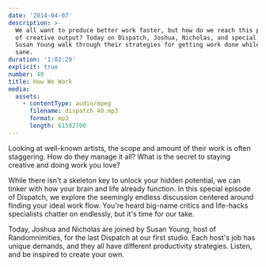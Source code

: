 ```yaml
---
date: '2014-04-07'
description: >-
  We all want to produce better work faster, but how do we reach this pinnacle
  of creative output? Today on Dispatch, Joshua, Nicholas, and special guest
  Susan Young walk through their strategies for getting work done while staying
  sane.
duration: '1:02:29'
explicit: true
number: 40
title: How We Work
media:
  assets:
    - contentType: audio/mpeg
      filename: dispatch_40.mp3
      format: mp3
      length: 61502700
---
```

Looking at well-known artists, the scope and amount of their work is often staggering. How do they manage it all? What is the secret to staying creative and doing work you love?

While there isn't a skeleton key to unlock your hidden potential, we can tinker with how your brain and life already function. In this special episode of Dispatch, we explore the seemingly endless discussion centered around finding your ideal work flow. You're heard big-name critics and life-hacks specialists chatter on endlessly, but it's time for our take.

Today, Joshua and Nicholas are joined by Susan Young, host of Randomnimities, for the last Dispatch at our first studio. Each host's job has unique demands, and they all have different productivity strategies. Listen, and be inspired to create your own.
